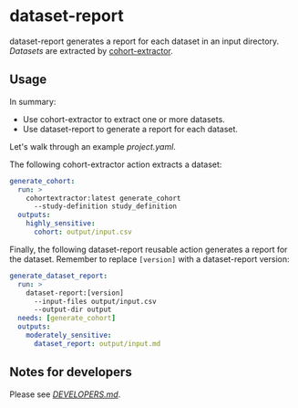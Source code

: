 # dataset-report

dataset-report generates a report for each dataset in an input directory.
_Datasets_ are extracted by [cohort-extractor][].

## Usage

In summary:

* Use cohort-extractor to extract one or more datasets.
* Use dataset-report to generate a report for each dataset.

Let's walk through an example _project.yaml_.

The following cohort-extractor action extracts a dataset:

```yaml
generate_cohort:
  run: >
    cohortextractor:latest generate_cohort
      --study-definition study_definition
  outputs:
    highly_sensitive:
      cohort: output/input.csv
```

Finally, the following dataset-report reusable action generates a report for the dataset.
Remember to replace `[version]` with a dataset-report version:

```yaml
generate_dataset_report:
  run: >
    dataset-report:[version]
      --input-files output/input.csv
      --output-dir output
  needs: [generate_cohort]
  outputs:
    moderately_sensitive:
      dataset_report: output/input.md
```

## Notes for developers

Please see [_DEVELOPERS.md_](DEVELOPERS.md).

[cohort-extractor]: https://docs.opensafely.org/actions-cohortextractor/
